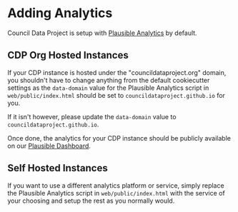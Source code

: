 # Adding Analytics

Council Data Project is setup with [Plausible Analytics](https://plausible.io/about)
by default.

## CDP Org Hosted Instances

If your CDP instance is hosted under the "councildataproject.org" domain,
you shouldn't have to change anything from the default cookiecutter settings
as the `data-domain` value for the Plausible Analytics script in `web/public/index.html`
should be set to `councildataproject.github.io` for you.

If it isn't however, please update the `data-domain` value to `councildataproject.github.io`.

Once done, the analytics for your CDP instance should be publicly available on our
[Plausible Dashboard](https://plausible.io/councildataproject.github.io?page=%2Fdenver%2F**).

## Self Hosted Instances

If you want to use a different analytics platform or service,
simply replace the Plausible Analytics script in `web/public/index.html` with the service
of your choosing and setup the rest as you normally would.
